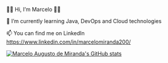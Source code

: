 👩‍💻 Hi, I’m Marcelo 👩‍💻

🌱 I’m currently learning Java, DevOps and Cloud technologies

📫 You can find me on LinkedIn https://www.linkedin.com/in/marcelomiranda200/

[![Marcelo Augusto de Miranda's GitHub stats](https://github-readme-stats.vercel.app/api?username=anuraghazra)](https://github.com/marcelomiranda200/github-readme-stats)
 
